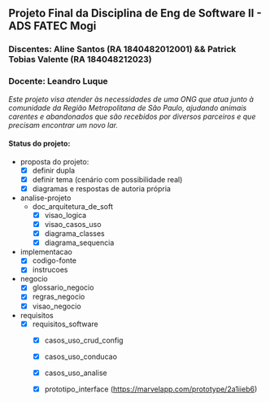 
## Projeto Final da Disciplina de Eng de Software II - ADS FATEC Mogi
### Discentes: Aline Santos (RA 1840482012001) && Patrick Tobias  Valente (RA 184048212023)
### Docente: Leandro Luque

*Este projeto visa atender às necessidades de uma ONG que atua junto à comunidade da Região Metropolitana de São Paulo, ajudando animais carentes e abandonados que são recebidos por diversos parceiros e que precisam encontrar um novo lar.*


#### Status do projeto:
* proposta do projeto:
	* [x] definir dupla
	* [x] definir tema (cenário com possibilidade real)
	* [x] diagramas e respostas de autoria própria
	
* analise-projeto
	* doc_arquitetura_de_soft
		* [x] visao_logica
		* [x] visao_casos_uso
		* [x] diagrama_classes
		* [x] diagrama_sequencia
* implementacao
	* [x] codigo-fonte
	* [x] instrucoes

* negocio
	* [x] glossario_negocio
	* [x] regras_negocio
	* [x] visao_negocio

* requisitos
	* [x] requisitos_software
		* [x] casos_uso_crud_config
		* [x] casos_uso_conducao
		* [x] casos_uso_analise
		* [x] prototipo_interface (https://marvelapp.com/prototype/2a1iieb6)
			




